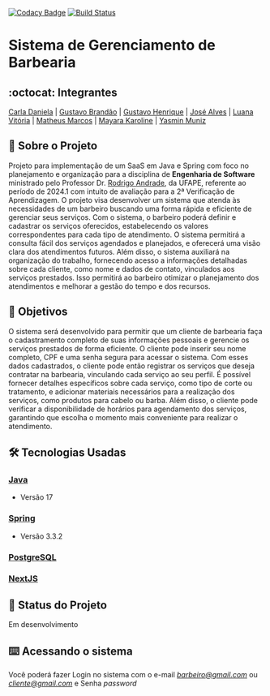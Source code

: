 [![Codacy Badge](https://app.codacy.com/project/badge/Grade/69114b9aa610439881a3b4a0237b14b9)](https://www.codacy.com/gh/esMEIproject/gerenciamento-servicos/dashboard?utm_source=github.com&amp;utm_medium=referral&amp;utm_content=esMEIproject/gerenciamento-servicos&amp;utm_campaign=Badge_Grade) [![Build Status](https://travis-ci.com/esMEIproject/gerenciamento-servicos.svg?branch=main)](https://travis-ci.com/esMEIproject/gerenciamento-servicos)
# Sistema de Gerenciamento de Barbearia
## :octocat: Integrantes
[Carla Daniela](https://github.com/carla-neves) | [Gustavo Brandão](https://github.com/ogustavobrandao) | [Gustavo Henrique](https://github.com/GustavoHenrique000) | [José Alves](https://github.com/IBORD) | [Luana Vitória](https://github.com/LuBrito371) | [Matheus Marcos](https://github.com/Matheusxr77)
| [Mayara Karoline](https://github.com/mayeufraferreira) | [Yasmin Muniz](https://github.com/Yasmiinmuniz)
## :page_with_curl: Sobre o Projeto
Projeto para implementação de um SaaS em Java e Spring com foco no planejamento e organização para a disciplina de __Engenharia de Software__ ministrado pelo Professor Dr. [Rodrigo Andrade](https://github.com/rcaa), da UFAPE, referente ao período de 2024.1 com intuito de avaliação para a 2ª Verificação de Aprendizagem.
O projeto visa desenvolver um sistema que atenda às necessidades de um barbeiro buscando uma forma rápida e eficiente de gerenciar seus serviços. Com o sistema, o barbeiro poderá definir e cadastrar os serviços oferecidos, estabelecendo os valores correspondentes para cada tipo de atendimento. O sistema permitirá a consulta fácil dos serviços agendados e planejados, e oferecerá uma visão clara dos atendimentos futuros. Além disso, o sistema auxiliará na organização do trabalho, fornecendo acesso a informações detalhadas sobre cada cliente, como nome e dados de contato, vinculados aos serviços prestados. Isso permitirá ao barbeiro otimizar o planejamento dos atendimentos e melhorar a gestão do tempo e dos recursos.

## :round_pushpin: Objetivos
O sistema será desenvolvido para permitir que um cliente de barbearia faça o cadastramento completo de suas informações pessoais e gerencie os serviços prestados de forma eficiente. O cliente pode inserir seu nome completo, CPF e uma senha segura para acessar o sistema. Com esses dados cadastrados, o cliente pode então registrar os serviços que deseja contratar na barbearia, vinculando cada serviço ao seu perfil. É possível fornecer detalhes específicos sobre cada serviço, como tipo de corte ou tratamento, e adicionar materiais necessários para a realização dos serviços, como produtos para cabelo ou barba. Além disso, o cliente pode verificar a disponibilidade de horários para agendamento dos serviços, garantindo que escolha o momento mais conveniente para realizar o atendimento. 
## :hammer_and_wrench: Tecnologias Usadas
 ### [Java](https://www.java.com/pt-BR/)
*   Versão 17
 ### [Spring](https://spring.io)
*   Versão 3.3.2
 ### [PostgreSQL](https://www.postgresql.org)
 ### [NextJS](https://nextjs.org)
## :construction: Status do Projeto
Em desenvolvimento
## :keyboard: Acessando o sistema
Você poderá fazer Login no sistema com o e-mail *barbeiro@gmail.com* ou *cliente@gmail.com*  e Senha *password*
